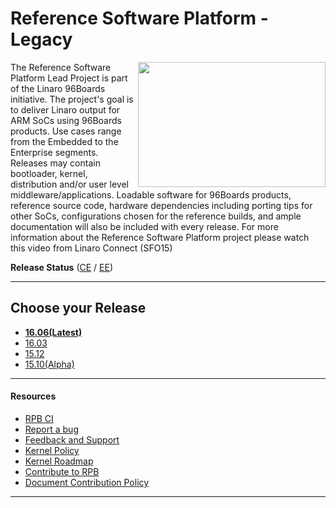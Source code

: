 # Reference Software Platform - Legacy

<a href="http://connect.linaro.org/resource/sfo15/sfo15-104-the-96boards-software-reference-platform/" target="_blank"><img align="right" src="http://i.imgur.com/UzmaWUD.png" data-canonical-src="http://i.imgur.com/UzmaWUD.png" width="300" height="200" /></a>


The Reference Software Platform Lead Project is part of the Linaro 96Boards initiative. The project's goal is to deliver Linaro output for ARM SoCs using 96Boards products. Use cases range from the Embedded to the Enterprise segments. Releases may contain bootloader, kernel, distribution and/or user level middleware/applications. Loadable software for 96Boards products, reference source code, hardware dependencies including porting tips for other SoCs, configurations chosen for the reference builds, and ample documentation will also be included with every release.
For more information about the Reference Software Platform project please watch this video from Linaro Connect (SFO15)

**Release Status** ([CE](Extras/ReleaseStatus/RPB-CE-Release.md) / [EE](Extras/ReleaseStatus/RPB-EE-Release.md))</a>

***

## Choose your Release

  - **[16.06(Latest)](Releases/RPB_16.06/README.md)**
  - [16.03](Releases/RPB_16.03/README.md)
  - [15.12](Releases/RPB_15.12/README.md)
  - [15.10(Alpha)](Releases/RPB_15.10/README.md)

***

#### Resources

- [RPB CI](Extras/RPB-CI.md)
- [Report a bug](Extras/Report-a-bug.md)
- [Feedback and Support](Extras/Feedback-and-Support.md)
- [Kernel Policy](Extras/KernelPolicy.md)
- [Kernel Roadmap](Extras/Kernel-Roadmap.md)
- [Contribute to RPB](Contribute/README.md)
- [Document Contribution Policy](../ContributionPolicy.md)

***
